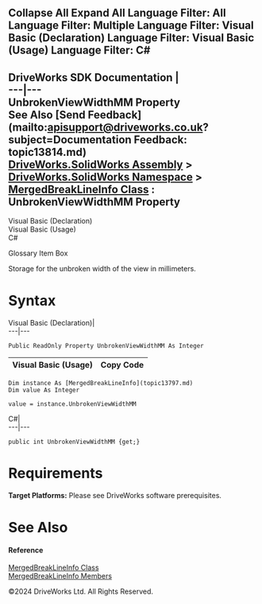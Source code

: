        

 Collapse All Expand All  Language Filter: All  Language Filter: Multiple  Language Filter: Visual Basic (Declaration) Language Filter: Visual Basic (Usage) Language Filter: C#  
---  
DriveWorks SDK Documentation  |   
---|---  
UnbrokenViewWidthMM Property   
See Also [Send Feedback](mailto:apisupport@driveworks.co.uk?subject=Documentation Feedback: topic13814.md)  
[DriveWorks.SolidWorks Assembly](topic13342.md) > [DriveWorks.SolidWorks Namespace](topic13345.md) > [MergedBreakLineInfo Class](topic13797.md) : UnbrokenViewWidthMM Property  
---  
  
Visual Basic (Declaration)    
Visual Basic (Usage)    
C# 

Glossary Item Box

Storage for the unbroken width of the view in millimeters. 

# Syntax

Visual Basic (Declaration)|   
---|---  
      
    
    Public ReadOnly Property UnbrokenViewWidthMM As Integer  
  
Visual Basic (Usage)| Copy Code  
---|---  
      
    
    Dim instance As [MergedBreakLineInfo](topic13797.md)
    Dim value As Integer
     
    value = instance.UnbrokenViewWidthMM  
  
C#|   
---|---  
      
    
    public int UnbrokenViewWidthMM {get;}  
  
# Requirements

**Target Platforms:** Please see DriveWorks software prerequisites.

# See Also

#### Reference

[MergedBreakLineInfo Class](topic13797.md)   
[MergedBreakLineInfo Members](topic13798.md)

©2024 DriveWorks Ltd. All Rights Reserved.
